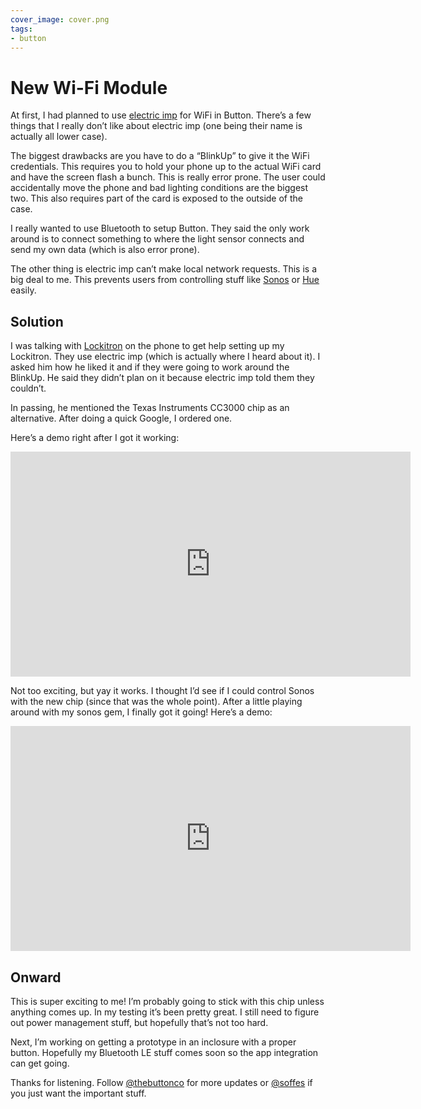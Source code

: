 ```yaml
---
cover_image: cover.png
tags:
- button
---
```


# New Wi-Fi Module

At first, I had planned to use [electric imp](http://electricimp.com/) for WiFi in Button. There’s a few things that I really don’t like about electric imp (one being their name is actually all lower case).

The biggest drawbacks are you have to do a “BlinkUp” to give it the WiFi credentials. This requires you to hold your phone up to the actual WiFi card and have the screen flash a bunch. This is really error prone. The user could accidentally move the phone and bad lighting conditions are the biggest two. This also requires part of the card is exposed to the outside of the case.

I really wanted to use Bluetooth to setup Button. They said the only work around is to connect something to where the light sensor connects and send my own data (which is also error prone).

The other thing is electric imp can’t make local network requests. This is a big deal to me. This prevents users from controlling stuff like [Sonos](http://sonos.com) or [Hue](http://meethue.com) easily.


## Solution

I was talking with [Lockitron](http://lockitron.com/) on the phone to get help setting up my Lockitron. They use electric imp (which is actually where I heard about it). I asked him how he liked it and if they were going to work around the BlinkUp. He said they didn’t plan on it because electric imp told them they couldn’t.

In passing, he mentioned the Texas Instruments CC3000 chip as an alternative. After doing a quick Google, I ordered one.

Here’s a demo right after I got it working:

<iframe src="https://player.vimeo.com/video/78311996?color=0a9afa&amp;title=0&amp;byline=0&amp;portrait=0" width="640" height="360" frameborder="0" webkitallowfullscreen mozallowfullscreen allowfullscreen></iframe>

Not too exciting, but yay it works. I thought I’d see if I could control Sonos with the new chip (since that was the whole point). After a little playing around with my sonos gem, I finally got it going! Here’s a demo:

<iframe src="https://player.vimeo.com/video/78323160?color=0a9afa&amp;title=0&amp;byline=0&amp;portrait=0" width="640" height="360" frameborder="0" webkitallowfullscreen mozallowfullscreen allowfullscreen></iframe>


## Onward

This is super exciting to me! I’m probably going to stick with this chip unless anything comes up. In my testing it’s been pretty great. I still need to figure out power management stuff, but hopefully that’s not too hard.

Next, I’m working on getting a prototype in an inclosure with a proper button. Hopefully my Bluetooth LE stuff comes soon so the app integration can get going.

Thanks for listening. Follow [@thebuttonco](https://twitter.com/thebuttonco) for more updates or [@soffes](https://twitter.com/soffes) if you just want the important stuff.

